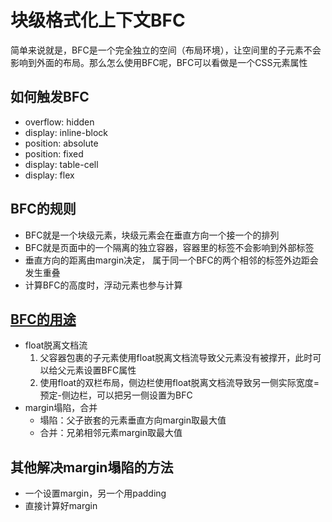 # 块级格式化上下文BFC
简单来说就是，BFC是一个完全独立的空间（布局环境），让空间里的子元素不会影响到外面的布局。那么怎么使用BFC呢，BFC可以看做是一个CSS元素属性
## 如何触发BFC
* overflow: hidden
* display: inline-block
* position: absolute
* position: fixed
* display: table-cell
* display: flex
## BFC的规则
* BFC就是一个块级元素，块级元素会在垂直方向一个接一个的排列
* BFC就是页面中的一个隔离的独立容器，容器里的标签不会影响到外部标签
* 垂直方向的距离由margin决定， 属于同一个BFC的两个相邻的标签外边距会发生重叠
* 计算BFC的高度时，浮动元素也参与计算
## [BFC的用途](https://juejin.cn/post/6950082193632788493)
* float脱离文档流
  1.  父容器包裹的子元素使用float脱离文档流导致父元素没有被撑开，此时可以给父元素设置BFC属性
  2.  使用float的双栏布局，侧边栏使用float脱离文档流导致另一侧实际宽度=预定-侧边栏，可以把另一侧设置为BFC
* margin塌陷，合并
  * 塌陷：父子嵌套的元素垂直方向margin取最大值
  * 合并：兄弟相邻元素margin取最大值
## 其他解决margin塌陷的方法
* 一个设置margin，另一个用padding
* 直接计算好margin
